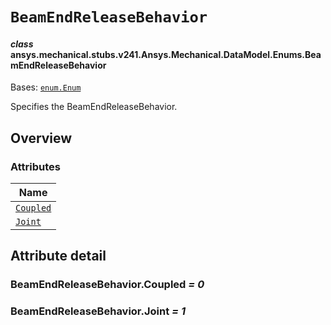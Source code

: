 # `BeamEndReleaseBehavior`

<a id="ansys.mechanical.stubs.v241.Ansys.Mechanical.DataModel.Enums.BeamEndReleaseBehavior"></a>

#### *class* ansys.mechanical.stubs.v241.Ansys.Mechanical.DataModel.Enums.BeamEndReleaseBehavior

Bases: [`enum.Enum`](https://docs.python.org/3/library/enum.html#enum.Enum)

Specifies the BeamEndReleaseBehavior.

<!-- !! processed by numpydoc !! -->

<a id="overview"></a>

## Overview

### Attributes

| Name |
| ------------------------------------------------ |
| [`Coupled`](#BeamEndReleaseBehavior.Coupled) |
| [`Joint`](#BeamEndReleaseBehavior.Joint) |

<a id="attribute-detail"></a>

## Attribute detail

<a id="BeamEndReleaseBehavior.Coupled"></a>

### BeamEndReleaseBehavior.Coupled *= 0*

<a id="BeamEndReleaseBehavior.Joint"></a>

### BeamEndReleaseBehavior.Joint *= 1*


